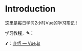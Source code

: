 # Introduction

这里是每日学习2小时Vue的学习笔记！

学习教程，**✎：**

**➹：**[介绍 — Vue.js](https://cn.vuejs.org/v2/guide/)

